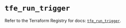 # `tfe_run_trigger`

Refer to the Terraform Registry for docs: [`tfe_run_trigger`](https://registry.terraform.io/providers/hashicorp/tfe/0.52.0/docs/resources/run_trigger).
